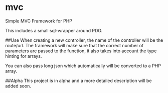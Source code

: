 # mvc
Simple MVC Framework for PHP

This includes a small sql-wrapper around PDO.

##Use
When creating a new controller, the name of the controller will be the route/url. The framework will make sure that the correct number of parameters are passed to the function, it also takes into account the type hinting for arrays.

You can also pass long json which automatically will be converted to a PHP array.

##Alpha
This project is in alpha and a more detailed description will be added soon.
